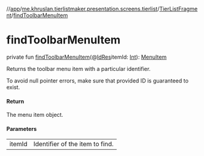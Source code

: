 //[app](../../../index.md)/[me.khruslan.tierlistmaker.presentation.screens.tierlist](../index.md)/[TierListFragment](index.md)/[findToolbarMenuItem](find-toolbar-menu-item.md)

# findToolbarMenuItem

private fun [findToolbarMenuItem](find-toolbar-menu-item.md)(@[IdRes](https://developer.android.com/reference/kotlin/androidx/annotation/IdRes.html)itemId: [Int](https://kotlinlang.org/api/latest/jvm/stdlib/kotlin/-int/index.html)): [MenuItem](https://developer.android.com/reference/kotlin/android/view/MenuItem.html)

Returns the toolbar menu item with a particular identifier.

To avoid null pointer errors, make sure that provided ID is guaranteed to exist.

#### Return

The menu item object.

#### Parameters

| | |
|---|---|
| itemId | Identifier of the item to find. |
